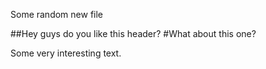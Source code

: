 Some random new file

##Hey guys do you like this header?
#What about this one?

Some very interesting text.